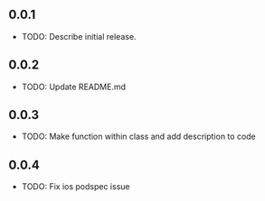 ## 0.0.1

* TODO: Describe initial release.
## 0.0.2

* TODO: Update README.md
## 0.0.3

* TODO: Make function within class and add description to code
## 0.0.4

* TODO: Fix ios podspec issue
